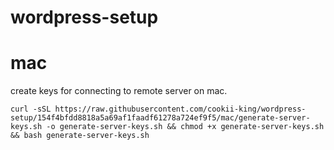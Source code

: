 # wordpress-setup

# mac

create keys for connecting to remote server on mac.

``` curl -sSL https://raw.githubusercontent.com/cookii-king/wordpress-setup/154f4bfdd8818a5a69af1faadf61278a724ef9f5/mac/generate-server-keys.sh -o generate-server-keys.sh && chmod +x generate-server-keys.sh && bash generate-server-keys.sh ```
